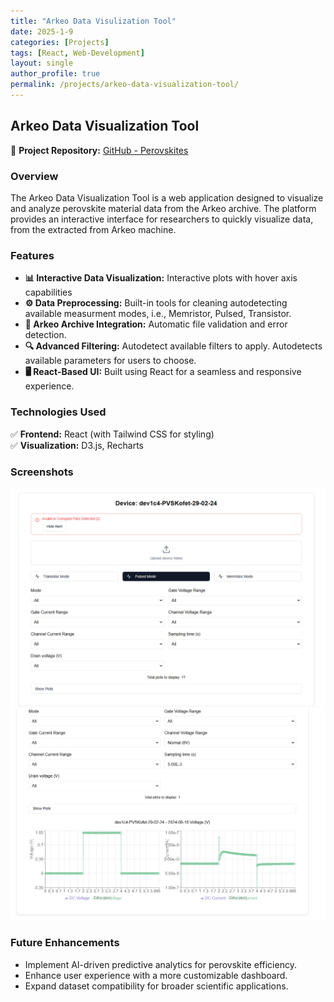 ```yaml
---
title: "Arkeo Data Visulization Tool"
date: 2025-1-9
categories: [Projects]
tags: [React, Web-Development]
layout: single
author_profile: true
permalink: /projects/arkeo-data-visualization-tool/
---
```






## **Arkeo Data Visualization Tool**  
📌 **Project Repository:** [GitHub - Perovskites](https://github.com/DimitrisGkoutzounis/Perovskites)  

### **Overview**  
The Arkeo Data Visualization Tool is a web application designed to visualize and analyze perovskite material data from the Arkeo archive. The platform provides an interactive interface for researchers to quickly visualize data, from the extracted from Arkeo machine. 

### **Features**  
- **📊 Interactive Data Visualization:** Interactive plots with hover axis capabilities
- **⚙️ Data Preprocessing:** Built-in tools for cleaning autodetecting available measurment modes, i.e., Memristor, Pulsed, Transistor. 
- **📁 Arkeo Archive Integration:** Automatic file validation and error detection.
- **🔍 Advanced Filtering:** Autodetect available filters to apply. Autodetects available parameters for users to choose.  
- **🖥️ React-Based UI:** Built using React for a seamless and responsive experience.  

### **Technologies Used**  
✅ **Frontend:** React (with Tailwind CSS for styling)  
✅ **Visualization:** D3.js, Recharts  

### **Screenshots**  
![App Dashboard](https://github.com/DimitrisGkoutzounis/Perovskites/blob/46aaccb7faee28e1a16502490f73d8afcc96d002/uploads/filter_menu.png)  
![Data Visualization](https://github.com/DimitrisGkoutzounis/Perovskites/blob/46aaccb7faee28e1a16502490f73d8afcc96d002/uploads/custom_filter.png)  

### **Future Enhancements**  
- Implement AI-driven predictive analytics for perovskite efficiency.  
- Enhance user experience with a more customizable dashboard.  
- Expand dataset compatibility for broader scientific applications.  